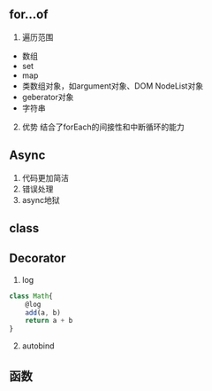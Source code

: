 ## for...of
1. 遍历范围
- 数组
- set
- map
- 类数组对象，如argument对象、DOM NodeList对象
- geberator对象
- 字符串
2. 优势
结合了forEach的间接性和中断循环的能力

## Async
1. 代码更加简洁
2. 错误处理
3. async地狱

## class

## Decorator
1. log
```js
class Math{
    @log
    add(a, b)
    return a + b
}
```

2. autobind

## 函数